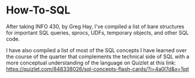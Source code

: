 # How-To-SQL
After taking INFO 430, by Greg Hay, I've compiled a list of bare structures for important SQL queries, sprocs, UDFs, temporary objects, and other SQL code. 

I have also compiled a list of most of the SQL concepts I have learned over the course of the quarter that complements the technical side of SQL with a more conceptual understanding of the language on Quizlet at this link: https://quizlet.com/848338026/sql-concepts-flash-cards/?i=4a0l7d&x=1jqt 
